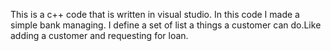 This is a c++ code that is written in visual studio.
In this code I made a simple bank managing. I define a set of list a things a customer can do.Like adding a customer and requesting for loan.
